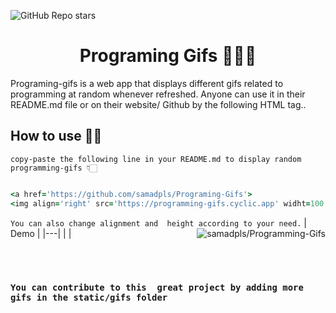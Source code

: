 ![GitHub Repo stars](https://img.shields.io/github/stars/samadpls/Programing-Gifs?style=social)

<h1 align='center'> Programing Gifs 👨🏼‍💻</h1>
Programing-gifs is a web app that displays different gifs related to programming at random whenever refreshed.
Anyone can use it in their README.md file or on their website/ Github by the following HTML tag..<br>

## How to use ✍🏻
`copy-paste the following line in your README.md to display random programming-gifs 👇🏻 `
<br>

```ruby

<a href='https://github.com/samadpls/Programing-Gifs'>
<img align='right' src='https://programming-gifs.cyclic.app' widht=100 height=300 alt='samadpls/Programming-Gifs'></a>

```
`You can also change alignment and  height according to your need.`
 | Demo |
|---|
| <a href='https://github.com/samadpls/Programing-Gifs'><img align='right' src='https://programming-gifs.cyclic.app' widht=100% alt='samadpls/Programming-Gifs'></a> |

<br><br>

### `You can contribute to this  great project by adding more gifs in the static/gifs folder`
